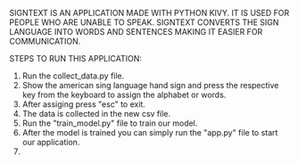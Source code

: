 SIGNTEXT IS AN APPLICATION MADE WITH PYTHON KIVY. IT IS USED FOR PEOPLE WHO ARE UNABLE TO SPEAK. SIGNTEXT CONVERTS THE SIGN LANGUAGE INTO WORDS AND SENTENCES MAKING IT EASIER FOR COMMUNICATION.


STEPS TO RUN THIS APPLICATION:
1. Run the collect_data.py file.
2. Show the american sing language hand sign and press the respective key from the keyboard to assign the alphabet or words.
3. After assiging press "esc" to exit.
4. The data is collected in the new csv file.
5. Run the "train_model.py" file to train our model.
6. After the model is trained you can simply run the "app.py" file to start our application.
7. 

